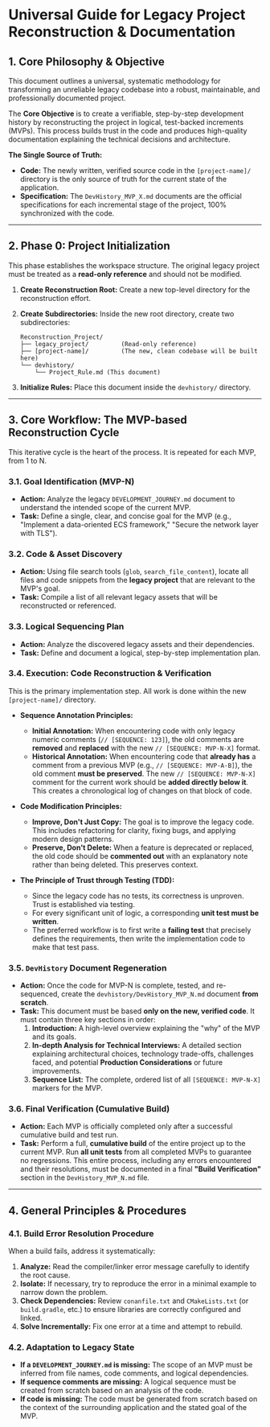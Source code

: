 # Universal Guide for Legacy Project Reconstruction & Documentation

## 1. Core Philosophy & Objective

This document outlines a universal, systematic methodology for transforming an unreliable legacy codebase into a robust, maintainable, and professionally documented project. 

The **Core Objective** is to create a verifiable, step-by-step development history by reconstructing the project in logical, test-backed increments (MVPs). This process builds trust in the code and produces high-quality documentation explaining the technical decisions and architecture.

**The Single Source of Truth:**
- **Code:** The newly written, verified source code in the `[project-name]/` directory is the only source of truth for the current state of the application.
- **Specification:** The `DevHistory_MVP_X.md` documents are the official specifications for each incremental stage of the project, 100% synchronized with the code.

---

## 2. Phase 0: Project Initialization

This phase establishes the workspace structure. The original legacy project must be treated as a **read-only reference** and should not be modified.

1.  **Create Reconstruction Root:** Create a new top-level directory for the reconstruction effort.

2.  **Create Subdirectories:** Inside the new root directory, create two subdirectories:
    ```
    Reconstruction_Project/
    ├── legacy_project/         (Read-only reference)
    ├── [project-name]/         (The new, clean codebase will be built here)
    └── devhistory/
        └── Project_Rule.md (This document)
    ```

3.  **Initialize Rules:** Place this document inside the `devhistory/` directory.

---

## 3. Core Workflow: The MVP-based Reconstruction Cycle

This iterative cycle is the heart of the process. It is repeated for each MVP, from 1 to N.

### 3.1. Goal Identification (MVP-N)
- **Action:** Analyze the legacy `DEVELOPMENT_JOURNEY.md` document to understand the intended scope of the current MVP.
- **Task:** Define a single, clear, and concise goal for the MVP (e.g., "Implement a data-oriented ECS framework," "Secure the network layer with TLS").

### 3.2. Code & Asset Discovery
- **Action:** Using file search tools (`glob`, `search_file_content`), locate all files and code snippets from the **legacy project** that are relevant to the MVP's goal.
- **Task:** Compile a list of all relevant legacy assets that will be reconstructed or referenced.

### 3.3. Logical Sequencing Plan
- **Action:** Analyze the discovered legacy assets and their dependencies.
- **Task:** Define and document a logical, step-by-step implementation plan.

### 3.4. Execution: Code Reconstruction & Verification
This is the primary implementation step. All work is done within the new `[project-name]/` directory.

- **Sequence Annotation Principles:**
    - **Initial Annotation:** When encountering code with only legacy numeric comments (`// [SEQUENCE: 123]`), the old comments are **removed** and **replaced** with the new `// [SEQUENCE: MVP-N-X]` format.
    - **Historical Annotation:** When encountering code that **already has** a comment from a previous MVP (e.g., `// [SEQUENCE: MVP-A-B]`), the old comment **must be preserved**. The new `// [SEQUENCE: MVP-N-X]` comment for the current work should be **added directly below it**. This creates a chronological log of changes on that block of code.

- **Code Modification Principles:**
    - **Improve, Don't Just Copy:** The goal is to improve the legacy code. This includes refactoring for clarity, fixing bugs, and applying modern design patterns.
    - **Preserve, Don't Delete:** When a feature is deprecated or replaced, the old code should be **commented out** with an explanatory note rather than being deleted. This preserves context.

- **The Principle of Trust through Testing (TDD):**
    - Since the legacy code has no tests, its correctness is unproven. Trust is established via testing.
    - For every significant unit of logic, a corresponding **unit test must be written**.
    - The preferred workflow is to first write a **failing test** that precisely defines the requirements, then write the implementation code to make that test pass.

### 3.5. `DevHistory` Document Regeneration
- **Action:** Once the code for MVP-N is complete, tested, and re-sequenced, create the `devhistory/DevHistory_MVP_N.md` document **from scratch**.
- **Task:** This document must be based **only on the new, verified code**. It must contain three key sections in order:
    1.  **Introduction:** A high-level overview explaining the "why" of the MVP and its goals.
    2.  **In-depth Analysis for Technical Interviews:** A detailed section explaining architectural choices, technology trade-offs, challenges faced, and potential **Production Considerations** or future improvements.
    3.  **Sequence List:** The complete, ordered list of all `[SEQUENCE: MVP-N-X]` markers for the MVP.

### 3.6. Final Verification (Cumulative Build)
- **Action:** Each MVP is officially completed only after a successful cumulative build and test run.
- **Task:** Perform a full, **cumulative build** of the entire project up to the current MVP. Run **all unit tests** from all completed MVPs to guarantee no regressions. This entire process, including any errors encountered and their resolutions, must be documented in a final **"Build Verification"** section in the `DevHistory_MVP_N.md` file.

---

## 4. General Principles & Procedures

### 4.1. Build Error Resolution Procedure
When a build fails, address it systematically:
1.  **Analyze:** Read the compiler/linker error message carefully to identify the root cause.
2.  **Isolate:** If necessary, try to reproduce the error in a minimal example to narrow down the problem.
3.  **Check Dependencies:** Review `conanfile.txt` and `CMakeLists.txt` (or `build.gradle`, etc.) to ensure libraries are correctly configured and linked.
4.  **Solve Incrementally:** Fix one error at a time and attempt to rebuild.

### 4.2. Adaptation to Legacy State
- **If a `DEVELOPMENT_JOURNEY.md` is missing:** The scope of an MVP must be inferred from file names, code comments, and logical dependencies.
- **If sequence comments are missing:** A logical sequence must be created from scratch based on an analysis of the code.
- **If code is missing:** The code must be generated from scratch based on the context of the surrounding application and the stated goal of the MVP.
